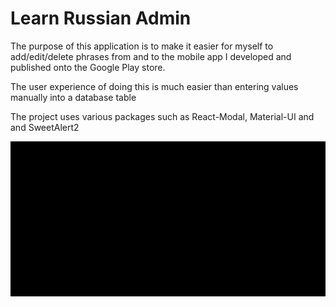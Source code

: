 # Learn Russian Admin

The purpose of this application is to make it easier for myself to add/edit/delete phrases from and to the mobile app I developed and published onto the Google Play store. 

The user experience of doing this is much easier than entering values manually into a database table

The project uses various packages such as React-Modal, Material-UI and and SweetAlert2


![Russian Admin in action.](russianadmin.gif)
